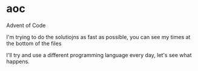 # aoc
Advent of Code

I'm trying to do the solutiojns as fast as possible, you can see my times at the bottom of the files

I'll try and use a different programming language every day, let's see what happens.
